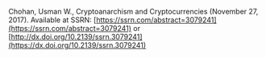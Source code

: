 Chohan, Usman W., Cryptoanarchism and Cryptocurrencies (November 27, 2017). Available at SSRN: [https://ssrn.com/abstract=3079241](https://ssrn.com/abstract=3079241) or [http://dx.doi.org/10.2139/ssrn.3079241](https://dx.doi.org/10.2139/ssrn.3079241)


